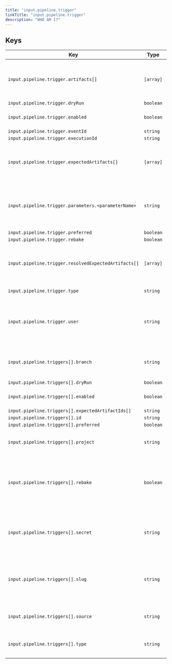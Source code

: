 ```yaml
---
title: "input.pipeline.trigger"
linkTitle: "input.pipeline.trigger"
description: "WHO AM I?"
---
```



## Keys
| Key                                                  | Type      | Description                                                                              |
| ---------------------------------------------------- | --------- | ---------------------------------------------------------------------------------------- |
| `input.pipeline.trigger.artifacts[]`                 | `[array]` | See [artifacts]({{< ref "artifacts.md" >}}) for more information.                        |
| `input.pipeline.trigger.dryRun`                      | `boolean` |                                                                                          |
| `input.pipeline.trigger.enabled`                     | `boolean` | True if the trigger is enabled.                                                          |
| `input.pipeline.trigger.eventId`                     | `string`  |                                                                                          |
| `input.pipeline.trigger.executionId`                 | `string`  |                                                                                          |
| `input.pipeline.trigger.expectedArtifacts[]`         | `[array]` | See [artifacts]({{< ref "artifacts.md" >}}) for more information.                        |
| `input.pipeline.trigger.parameters.<parameterName>`  | `string`  | The value specified for the parameter when triggering the pipeline.                      |
| `input.pipeline.trigger.preferred`                   | `boolean` |                                                                                          |
| `input.pipeline.trigger.rebake`                      | `boolean` |                                                                                          |
| `input.pipeline.trigger.resolvedExpectedArtifacts[]` | `[array]` | See [artifacts]({{< ref "artifacts.md" >}}) for more information.                        |
| `input.pipeline.trigger.type`                        | `string`  | The type of trigger.                                                                     |
| `input.pipeline.trigger.user`                        | `string`  | For triggers of type `git`, the user or organization associated with the git repository. |
| `input.pipeline.triggers[].branch`                   | `string`  | Which branch of the git repository triggers this pipeline.                               |
| `input.pipeline.triggers[].dryRun`                   | `boolean` |                                                                                          |
| `input.pipeline.triggers[].enabled`                  | `boolean` | True if the trigger is enabled.                                                          |
| `input.pipeline.triggers[].expectedArtifactIds[]`    | `string`  |                                                                                          |
| `input.pipeline.triggers[].id`                       | `string`  |                                                                                          |
| `input.pipeline.triggers[].preferred`                | `boolean` |                                                                                          |
| `input.pipeline.triggers[].project`                  | `string`  | A change in what project will trigger this pipeline                                      |
| `input.pipeline.triggers[].rebake`                   | `boolean` | True if all baked artifacts should be rebaked, even if their inputs have not changed.    |
| `input.pipeline.triggers[].secret`                   | `string`  | The secret that the trigger uses to authenticate with spinnaker                          |
| `input.pipeline.triggers[].slug`                     | `string`  | The trigger's slug. For example, with a GitHub trigger this will be the project name.    |
| `input.pipeline.triggers[].source`                   | `string`  | The type of the source for the trigger.                                                  |
| `input.pipeline.triggers[].type`                     | `string`  | The configured type of the trigger.                                                      |
